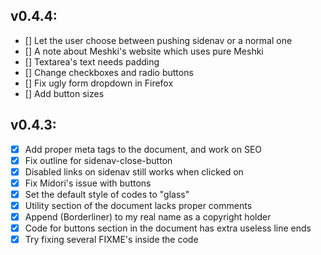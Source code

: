## v0.4.4:
  - [] Let the user choose between pushing sidenav or a normal one
  - [] A note about Meshki's website which uses pure Meshki
  - [] Textarea's text needs padding
  - [] Change checkboxes and radio buttons
  - [] Fix ugly form dropdown in Firefox
  - [] Add button sizes

## v0.4.3:
  - [x] Add proper meta tags to the document, and work on SEO
  - [x] Fix outline for sidenav-close-button
  - [x] Disabled links on sidenav still works when clicked on
  - [x] Fix Midori's issue with buttons
  - [x] Set the default style of codes to "glass"
  - [x] Utility section of the document lacks proper comments
  - [x] Append (Borderliner) to my real name as a copyright holder
  - [x] Code for buttons section in the document has extra useless line ends
  - [x] Try fixing several FIXME's inside the code
